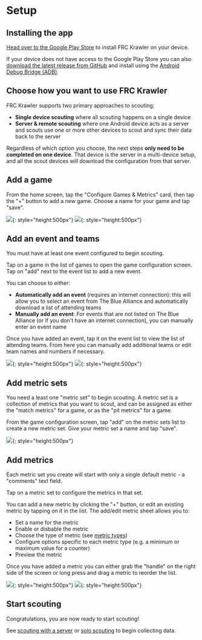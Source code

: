# Setup
## Installing the app
[Head over to the Google Play Store](https://play.google.com/store/apps/details?id=com.team2052.frckrawler) to install FRC Krawler on your device.

If your device does not have access to the Google Play Store you can also [download the latest release 
from GitHub](https://github.com/frc2052/FRC-Krawler/releases) and install using the [Android Debug Bridge (ADB)](https://developer.android.com/tools/adb).

## Choose how you want to use FRC Krawler
FRC Krawler supports two primary approaches to scouting:
 * **Single device scouting** where all scouting happens on a single device
 * **Server & remote scouting** where one Android device acts as a server and scouts use one or more other devices to scout and sync their data back to the server

Regardless of which option you choose, the next steps **only need to be completed on one device**.
That device is the server in a multi-device setup, and all the scout devices will download the configuration 
from that server.

## Add a game
From the home screen, tap the "Configure Games & Metrics" card, then tap the "+" button to add a new game.
Choose a name for your game and tap "save".

![](../assets/images/setup/configure.png){: style="height:500px"}
![](../assets/images/setup/new_game.png){: style="height:500px"}

## Add an event and teams
You must have at least one event configured to begin scouting.

Tap on a game in the list of games to open the game configuration screen.
Tap on "add" next to the event list to add a new event.

You can choose to either:
 * **Automatically add an event** (requires an internet connection): this will allow you to select an event from The Blue Alliance and automatically download a list of attending teams
 * **Manually add an event**: For events that are not listed on The Blue Alliance (or if you don't have an internet connection), you can manually enter an event name

Once you have added an event, tap it on the event list to view the list of attending teams. From 
here you can manually add additional teams or edit team names and numbers if necessary.

![](../assets/images/setup/add_event.png){: style="height:500px"}
![](../assets/images/setup/event_teams.png){: style="height:500px"}

## Add metric sets
You need a least one "metric set" to begin scouting. A metric set is a collection of metrics that 
you want to scout, and can be assigned as either the "match metrics" for a game, or as the 
"pit metrics" for a game.

From the game configuration screen, tap "add" on the metric sets list to create a new metric set.
Give your metric set a name and tap "save".

![](../assets/images/setup/add_metric_set.png){: style="height:500px"}

## Add metrics
Each metric set you create will start with only a single default metric - a "comments" text field.

Tap on a metric set to configure the metrics in that set.

You can add a new metric by clicking the "+" button, or edit an existing metric by tapping on it 
in the list. The add/edit metric sheet allows you to:
 * Set a name for the metric
 * Enable or disbable the metric
 * Choose the type of metric (see [metric types](metric-types.md))
 * Configure options specific to each metric type (e.g. a minimum or maximum value for a counter)
 * Preview the metric

Once you have added a metric you can either grab the "handle" on the right side of the screen or 
long press and drag a metric to reorder the list.

![](../assets/images/setup/add_metric.png){: style="height:500px"}
![](../assets/images/setup/edit_metric_sheet.png){: style="height:500px"}

## Start scouting
Congratulations, you are now ready to start scouting!

See [scouting with a server](scouting-with-server.md) or [solo scouting](solo-scouting.md) to 
begin collecting data.
